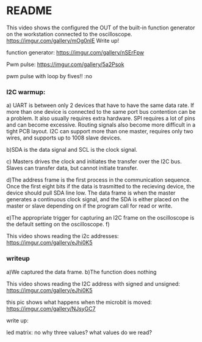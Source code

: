 # README

This video shows the configured the OUT of the built-in function generator on the workstation connected to the oscilloscope.
https://imgur.com/gallery/mOg0nlE
Write up!


function generator: 
https://imgur.com/gallery/nSErFpw

Pwm pulse: 
https://imgur.com/gallery/5a2Psok


pwm pulse with loop by fives!! :no

### I2C warmup:

a)  UART is between only 2 devices that have to have the same data rate. If more than one device is connected to the same port bus contention can be a problem. It also usually requires extra hardware. SPI requires a lot of pins and can become excessive. Routing signals also become more difficult in a tight PCB layout. I2C can support more than one master, requires only two wires, and supports up to 1008 slave devices. 

b)SDA is the data signal and SCL is the clock signal. 

c) Masters drives the clock and initiates the transfer over the I2C bus. Slaves can transfer data, but cannot initiate transfer.

d)The address frame is the first process in the communication sequence. Once the first eight bits if the data is trasmitted to the recieving device, the device should pull SDA line low. The data frame is when the master generates a continuous clock signal, and the SDA is either placed on the master or slave depending on if the program call for read or write.

e)The appropriate trigger for capturing an I2C frame on the oscilloscope is the default setting on the oscilloscope.
f)


This video shows reading the  i2c addresses: 
https://imgur.com/gallery/eJhi0K5
### writeup
a)We captured the data frame.
b)The function does nothing


This video shows reading the I2C address with signed and unsigned: 
https://imgur.com/gallery/eJhi0K5

this pic shows what happens when the microbit is moved: 
https://imgur.com/gallery/NJsyGC7

write up:


led matrix: no
why three values?
what values do we read?

